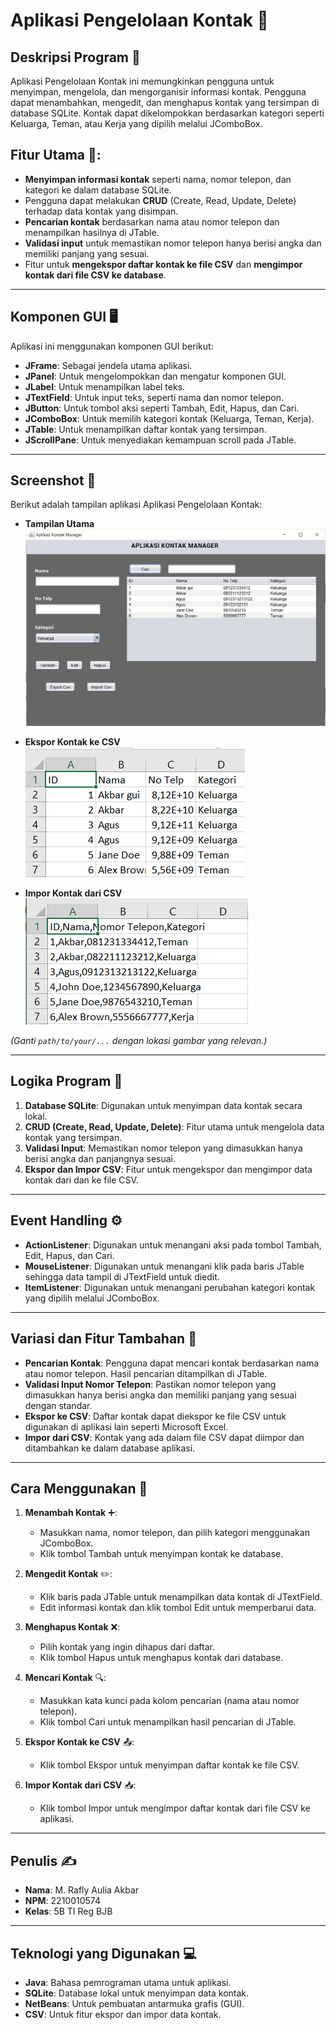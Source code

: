 # Aplikasi Pengelolaan Kontak 📱

## Deskripsi Program 📝
Aplikasi Pengelolaan Kontak ini memungkinkan pengguna untuk menyimpan, mengelola, dan mengorganisir informasi kontak. Pengguna dapat menambahkan, mengedit, dan menghapus kontak yang tersimpan di database SQLite. Kontak dapat dikelompokkan berdasarkan kategori seperti Keluarga, Teman, atau Kerja yang dipilih melalui JComboBox.

## Fitur Utama 🔧:
- **Menyimpan informasi kontak** seperti nama, nomor telepon, dan kategori ke dalam database SQLite.
- Pengguna dapat melakukan **CRUD** (Create, Read, Update, Delete) terhadap data kontak yang disimpan.
- **Pencarian kontak** berdasarkan nama atau nomor telepon dan menampilkan hasilnya di JTable.
- **Validasi input** untuk memastikan nomor telepon hanya berisi angka dan memiliki panjang yang sesuai.
- Fitur untuk **mengekspor daftar kontak ke file CSV** dan **mengimpor kontak dari file CSV ke database**.

---

## Komponen GUI 🖥️
Aplikasi ini menggunakan komponen GUI berikut:

- **JFrame**: Sebagai jendela utama aplikasi.
- **JPanel**: Untuk mengelompokkan dan mengatur komponen GUI.
- **JLabel**: Untuk menampilkan label teks.
- **JTextField**: Untuk input teks, seperti nama dan nomor telepon.
- **JButton**: Untuk tombol aksi seperti Tambah, Edit, Hapus, dan Cari.
- **JComboBox**: Untuk memilih kategori kontak (Keluarga, Teman, Kerja).
- **JTable**: Untuk menampilkan daftar kontak yang tersimpan.
- **JScrollPane**: Untuk menyediakan kemampuan scroll pada JTable.

---

## Screenshot 📸
Berikut adalah tampilan aplikasi Aplikasi Pengelolaan Kontak:

- **Tampilan Utama**  
  ![Tampilan Utama](img/utama.png)

- **Ekspor Kontak ke CSV**  
  ![Ekspor CSV](img/export.png)

- **Impor Kontak dari CSV**  
  ![Impor CSV](img/import.png)

*(Ganti `path/to/your/...` dengan lokasi gambar yang relevan.)*

---

## Logika Program 🔄
1. **Database SQLite**: Digunakan untuk menyimpan data kontak secara lokal.
2. **CRUD (Create, Read, Update, Delete)**: Fitur utama untuk mengelola data kontak yang tersimpan.
3. **Validasi Input**: Memastikan nomor telepon yang dimasukkan hanya berisi angka dan panjangnya sesuai.
4. **Ekspor dan Impor CSV**: Fitur untuk mengekspor dan mengimpor data kontak dari dan ke file CSV.

---

## Event Handling ⚙️
- **ActionListener**: Digunakan untuk menangani aksi pada tombol Tambah, Edit, Hapus, dan Cari.
- **MouseListener**: Digunakan untuk menangani klik pada baris JTable sehingga data tampil di JTextField untuk diedit.
- **ItemListener**: Digunakan untuk menangani perubahan kategori kontak yang dipilih melalui JComboBox.

---

## Variasi dan Fitur Tambahan 🎉
- **Pencarian Kontak**: Pengguna dapat mencari kontak berdasarkan nama atau nomor telepon. Hasil pencarian ditampilkan di JTable.
- **Validasi Input Nomor Telepon**: Pastikan nomor telepon yang dimasukkan hanya berisi angka dan memiliki panjang yang sesuai dengan standar.
- **Ekspor ke CSV**: Daftar kontak dapat diekspor ke file CSV untuk digunakan di aplikasi lain seperti Microsoft Excel.
- **Impor dari CSV**: Kontak yang ada dalam file CSV dapat diimpor dan ditambahkan ke dalam database aplikasi.

---

## Cara Menggunakan 📖
1. **Menambah Kontak** ➕:
   - Masukkan nama, nomor telepon, dan pilih kategori menggunakan JComboBox.
   - Klik tombol Tambah untuk menyimpan kontak ke database.
   
2. **Mengedit Kontak** ✏️:
   - Klik baris pada JTable untuk menampilkan data kontak di JTextField.
   - Edit informasi kontak dan klik tombol Edit untuk memperbarui data.

3. **Menghapus Kontak** ❌:
   - Pilih kontak yang ingin dihapus dari daftar.
   - Klik tombol Hapus untuk menghapus kontak dari database.

4. **Mencari Kontak** 🔍:
   - Masukkan kata kunci pada kolom pencarian (nama atau nomor telepon).
   - Klik tombol Cari untuk menampilkan hasil pencarian di JTable.

5. **Ekspor Kontak ke CSV** 📤:
   - Klik tombol Ekspor untuk menyimpan daftar kontak ke file CSV.

6. **Impor Kontak dari CSV** 📥:
   - Klik tombol Impor untuk mengimpor daftar kontak dari file CSV ke aplikasi.

---

## Penulis ✍️
- **Nama**: M. Rafly Aulia Akbar  
- **NPM**: 2210010574   
- **Kelas**: 5B TI Reg BJB

---

## Teknologi yang Digunakan 💻
- **Java**: Bahasa pemrograman utama untuk aplikasi.
- **SQLite**: Database lokal untuk menyimpan data kontak.
- **NetBeans**: Untuk pembuatan antarmuka grafis (GUI).
- **CSV**: Untuk fitur ekspor dan impor data kontak.
